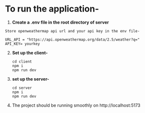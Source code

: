 ﻿# To run the application-
 1. **Create a .env file in the root directory of server**
```
Store openweathermap api url and your api key in the env file-

URL_API = "https://api.openweathermap.org/data/2.5/weather?q="
API_KEY= yourkey
```
 2. **Set up the client-**
     ```
     cd client
     npm i
     npm run dev
     ```
 3. **set up the server-**
    ```
    cd server
    npm i
    npm run dev
    ```
 4. The project should be running smoothly on http://localhost:5173
